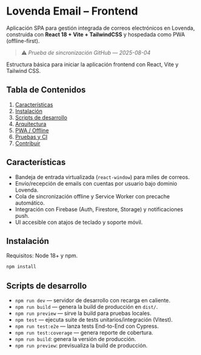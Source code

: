 # Lovenda Email – Frontend

Aplicación SPA para gestión integrada de correos electrónicos en Lovenda, construida con **React 18 + Vite + TailwindCSS** y hospedada como PWA (offline-first).

> ⚠️ *Prueba de sincronización GitHub — 2025-08-04*

Estructura básica para iniciar la aplicación frontend con React, Vite y Tailwind CSS.

## Tabla de Contenidos

1. [Características](#características)
2. [Instalación](#instalación)
3. [Scripts de desarrollo](#scripts-de-desarrollo)
4. [Arquitectura](#arquitectura)
5. [PWA / Offline](#pwa--offline)
6. [Pruebas y CI](#pruebas-y-ci)
7. [Contribuir](#contribuir)

## Características

- Bandeja de entrada virtualizada (`react-window`) para miles de correos.
- Envío/recepción de emails con cuentas por usuario bajo dominio Lovenda.
- Cola de sincronización offline y Service Worker con precache automático.
- Integración con Firebase (Auth, Firestore, Storage) y notificaciones push.
- UI accesible con atajos de teclado y soporte móvil.

## Instalación

Requisitos: Node 18+ y npm.

```bash
npm install
```

## Scripts de desarrollo

- `npm run dev` — servidor de desarrollo con recarga en caliente.
- `npm run build` — genera la build de producción en `dist/`.
- `npm run preview` — sirve la build para pruebas locales.
- `npm test` — ejecuta suite de tests unitarios/integración (Vitest).
- `npm run test:e2e` — lanza tests End-to-End con Cypress.
- `npm run test:coverage` — genera reporte de cobertura.
- `npm run build`: genera la versión de producción.
- `npm run preview`: previsualiza la build de producción.
